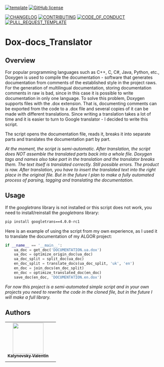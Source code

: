 [![template](https://img.shields.io/badge/Repository-template-darkred)](https://github.com/Nakama3942/template_rep)
[![GitHub license](https://img.shields.io/github/license/Nakama3942/Dox-docs_Translator?color=gold&style=flat-square)](https://github.com/Nakama3942/Dox-docs_Translator/blob/main/LICENSE)

[![CHANGELOG](https://img.shields.io/badge/here-CHANGELOG-yellow)](https://github.com/Nakama3942/Dox-docs_Translator/blob/main/CHANGELOG.md)
[![CONTRIBUTING](https://img.shields.io/badge/here-CONTRIBUTING-indigo)](https://github.com/Nakama3942/Dox-docs_Translator/blob/main/CONTRIBUTING.md)
[![CODE_OF_CONDUCT](https://img.shields.io/badge/here-CODE_OF_CONDUCT-darkgreen)](https://github.com/Nakama3942/Dox-docs_Translator/blob/main/CODE_OF_CONDUCT.md)
[![PULL_REQUEST_TEMPLATE](https://img.shields.io/badge/here-PULL_REQUEST_TEMPLATE-orange)](https://github.com/Nakama3942/Dox-docs_Translator/blob/main/.github/PULL_REQUEST_TEMPLATE.md)

# Dox-docs_Translator
## Overview
For popular programming languages such as C++, C, C#, Java, Python, etc., Doxygen is used to compile the documentation - software that generates documentation from comments of the established style in the project raws. For the generation of multilingual documentation, storing documentation comments in raw is bad, since in this case it is possible to write documentation in only one language. To solve this problem, Doxygen supports files with the .dox extension. That is, documenting comments can be exported from the code to a .dox file and several copies of it can be made with different translations. Since writing a translation takes a lot of time and it is easier to turn to Google translator - I decided to write this script.

The script opens the documentation file, reads it, breaks it into separate parts and translates the documentation part by part.

<i>At the moment, the script is semi-automatic. After translation, the script does NOT assemble the translated parts back into a whole file. Doxygen tags and names also take part in the translation and the translator breaks them. The text itself is translated correctly. Still possible errors. The product is raw. After translation, you have to insert the translated text into the right place in the original file. But in the future I plan to make a fully automated process of parsing, tagging and translating the documentation.</i>

## Usage
If the <i>googletrans</i> library is not installed or this script does not work, you need to install/reinstall the <i>googletrans</i> library:
```sh
pip install googletrans==4.0.0-rc1
```
Here is an example of using the script from my own experience, as I used it to translate the documentation of my ALGOR project:
```python
if __name__ == '__main__':
    ua_doc = get_doc('DOCUMENTATION.ua.dox')
    ua_doc = optimize_origin_doc(ua_doc)
    ua_doc_split = split_doc(ua_doc)
    en_doc_split = translate_docs(ua_doc_split, 'uk', 'en')
    en_doc = join_docs(en_doc_split)
    en_doc = optimize_translated_doc(en_doc)
    save_doc(en_doc, 'DOCUMENTATION.en.dox')
```
<i>For now this project is a semi-automated simple script and in your own projects you need to rewrite the code in the cloned file, but in the future I will make a full library.</i>

## Authors
<table>
    <tr>
        <td align="center"><a href="https://github.com/Nakama3942"><img src="https://avatars.githubusercontent.com/u/73797846?s=400&u=a9b7688ac521d739825d7003a5bd599aab74cb76&v=4" width="100px;" alt=""/><br /><sub><b>Kalynovsky Valentin</b></sub></a></td>
        <td></td>
    </tr>
    <tr>
        <td></td>
        <td></td>
    </tr>
</table>
